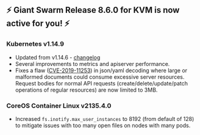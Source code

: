 ## :zap: Giant Swarm Release 8.6.0 for KVM is now active for you! :zap:

### Kubernetes v1.14.9
- Updated from v1.14.6 - [changelog](https://github.com/kubernetes/kubernetes/blob/master/CHANGELOG-1.14.md#v1149)
- Several improvements to metrics and apiserver performance.
- Fixes a flaw ([CVE-2019-11253](https://cve.mitre.org/cgi-bin/cvename.cgi?name=CVE-2019-11253)) in json/yaml decoding where large or malformed documents could consume excessive server resources. Request bodies for normal API requests (create/delete/update/patch operations of regular resources) are now limited to 3MB.

### CoreOS Container Linux v2135.4.0
- Increased `fs.inotify.max_user_instances` to 8192 (from default of 128) to mitigate issues with too many open files on nodes with many pods.
